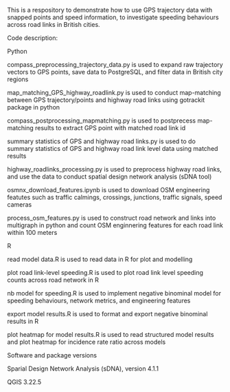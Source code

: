 This is a respository to demonstrate how to use GPS trajectory data with snapped points and speed information, to investigate speeding behaviours across road links in British cities.

Code description:

Python

compass_preprocessing_trajectory_data.py is used to expand raw trajectory vectors to GPS points, save data to PostgreSQL, and filter data in British city regions

map_matching_GPS_highway_roadlink.py is used to conduct map-matching between GPS trajectory/points and highway road links using gotrackit package in python

compass_postprocessing_mapmatching.py is used to postprecess map-matching results to extract GPS point with matched road link id

summary statistics of GPS and highway road links.py is used to do summary statistics of GPS and highway road link level data using matched results

highway_roadlinks_processing.py is used to preprocess highway road links, and use the data to conduct spatial design network analysis (sDNA tool)

osmnx_download_features.ipynb is used to download OSM engineering featutes such as traffic calmings, crossings, junctions, traffic signals, speed cameras

process_osm_features.py is used to construct road network and links into multigraph in python and count OSM enginnering features for each road link within 100 meters


R

read model data.R is used to read data in R for plot and modelling

plot road link-level speeding.R is used to plot road link level speeding counts across road network in R

nb model for speeding.R is used to implement negative binominal model for speeding behaviours, network metrics, and engineering features

export model results.R is used to format and export negative binominal results in R

plot heatmap for model results.R is used to read structured model results and plot heatmap for incidence rate ratio across models


Software and package versions

Sparial Design Network Analysis (sDNA), version 4.1.1

QGIS 3.22.5
